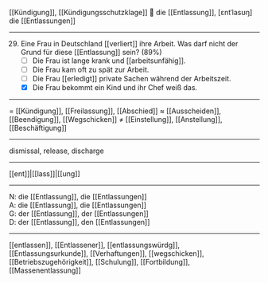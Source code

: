 [[Kündigung]], [[Kündigungsschutzklage]]
🔴 die [[Entlassung]], [ɛntˈlasʊŋ]
die [[Entlassungen]]

---
29. Eine Frau in Deutschland [[verliert]] ihre Arbeit. Was darf nicht der Grund für diese [[Entlassung]] sein? (89%)
	- [ ] Die Frau ist lange krank und [[arbeitsunfähig]].
	- [ ] Die Frau kam oft zu spät zur Arbeit.
	- [ ] Die Frau [[erledigt]] private Sachen während der Arbeitszeit.
	- [x] Die Frau bekommt ein Kind und ihr Chef weiß das.

---
= [[Kündigung]], [[Freilassung]], [[Abschied]]
≈ [[Ausscheiden]], [[Beendigung]], [[Wegschicken]]
≠ [[Einstellung]], [[Anstellung]], [[Beschäftigung]]

---
dismissal, release, discharge

---
[[ent]]|[[lass]]|[[ung]]

---
N: die [[Entlassung]], die [[Entlassungen]]  
A: die [[Entlassung]], die [[Entlassungen]]  
G: der [[Entlassung]], der [[Entlassungen]]  
D: der [[Entlassung]], den [[Entlassungen]]  

---
[[entlassen]], [[Entlassener]], [[entlassungswürdg]], [[Entlassungsurkunde]], [[Verhaftungen]], [[wegschicken]], [[Betriebszugehörigkeit]], [[Schulung]], [[Fortbildung]], [[Massenentlassung]]